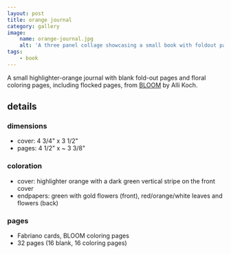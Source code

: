 ```yaml
---
layout: post
title: orange journal
category: gallery
image:
    name: orange-journal.jpg
    alt: 'A three panel collage showcasing a small book with foldout pages and a bright orange cover.'
tags:
    - book
---
```


A small highlighter-orange journal with blank fold-out pages and floral coloring pages, including flocked pages, from [BLOOM](https://www.bluestarpress.com/product/bloom-a-coloring-book/) by Alli Koch.

## details

### dimensions

- cover: 4 3/4" x 3 1/2"
- pages: 4 1/2" x ~ 3 3/8"

### coloration

- cover: highlighter orange with a dark green vertical stripe on the front cover
- endpapers: green with gold flowers (front), red/orange/white leaves and flowers (back)

### pages

- Fabriano cards, BLOOM coloring pages
- 32 pages (16 blank, 16 coloring pages)
